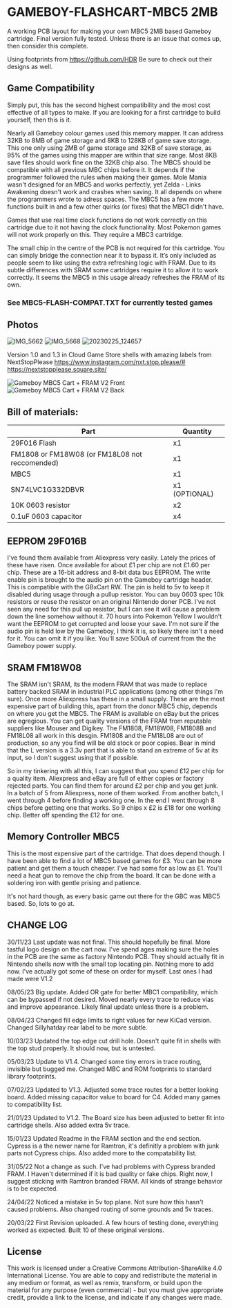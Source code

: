 # GAMEBOY-FLASHCART-MBC5 2MB

A working PCB layout for making your own MBC5 2MB based Gameboy cartridge. Final version fully tested. Unless there is an issue that comes up, then consider this complete.

Using footprints from https://github.com/HDR Be sure to check out their designs as well.

## Game Compatibility

Simply put, this has the second highest compatibility and the most cost effective of all types to make. If you are looking for a first cartridge to build yourself, then this is it.

Nearly all Gameboy colour games used this memory mapper. It can address 32KB to 8MB of game storage and 8KB to 128KB of game save storage. This one only using 2MB of game storage and 32KB of save storage, as 95% of the games using this mapper are within that size range. Most 8KB save files should work fine on the 32KB chip also. The MBC5 should be compatible with all previous MBC chips before it. It depends if the programmer followed the rules when making their games. Mole Mania wasn't designed for an MBC5 and works perfectly, yet Zelda - Links Awakening doesn't work and crashes when saving. It all depends on where the programmers wrote to adress spaces. The MBC5 has a few more functions built in and a few other quirks (or fixes) that the MBC1 didn't have.

Games that use real time clock functions do not work correctly on this cartridge due to it not having the clock functionality. Most Pokemon games will not work properly on this. They require a MBC3 cartridge.

The small chip in the centre of the PCB is not required for this cartridge. You can simply bridge the connection near it to bypass it. It’s only included as people seem to like using the extra refreshing logic with FRAM. Due to its subtle differences with SRAM some cartridges require it to allow it to work correctly. It seems the MBC5 in this usage already refreshes the FRAM of its own.

### See MBC5-FLASH-COMPAT.TXT for currently tested games

## Photos

![IMG_5662](https://github.com/sillyhatday/GAMEBOY-FLASHCART-MBC5-2MB/assets/65309612/d1c8e6ab-e6d2-49b6-afda-699cef6fa9b4)
![IMG_5668](https://github.com/sillyhatday/GAMEBOY-FLASHCART-MBC5-2MB/assets/65309612/448fb447-8838-43ae-a5bb-0fa0a498bef3)
![20230225_124657](https://user-images.githubusercontent.com/65309612/222986245-af637c55-5d70-44d1-82fe-ba0df399cd89.jpg)

Version 1.0 and 1.3 in Cloud Game Store shells with amazing labels from NextStopPlease https://www.instagram.com/nxt.stop.please/# https://nextstopplease.square.site/

![Gameboy MBC5 Cart + FRAM V2 Front](https://github.com/sillyhatday/GAMEBOY-FLASHCART-MBC5-2MB/assets/65309612/f2586d9a-831e-468e-8c8e-8a8ad4ca383e)
![Gameboy MBC5 Cart + FRAM V2 Back](https://github.com/sillyhatday/GAMEBOY-FLASHCART-MBC5-2MB/assets/65309612/23483403-b0d2-4510-b748-d8e9af974f26)

## Bill of materials:
| Part | Quantity |
|--------------|----|
| 29F016 Flash | x1 |
| FM1808 or FM18W08 (or FM18L08 not reccomended) | x1 |
| MBC5 | x1 |
| SN74LVC1G332DBVR | x1 (OPTIONAL) |
| 10K 0603 resistor | x2 |
| 0.1uF 0603 capacitor | x4 |

## EEPROM 29F016B

I've found them available from Aliexpress very easily. Lately the prices of these have risen. Once available for about £1 per chip are not £1.60 per chip. These are a 16-bit address and 8-bit data bus EEPROM. The write enable pin is brought to the audio pin on the Gameboy cartridge header. This is compatible with the GBxCart RW. The pin is held to 5v to keep it disabled during usage through a pullup resistor. You can buy 0603 spec 10k resistors or reuse the resistor on an original Nintendo doner PCB. I've not seen any need for this pull up resistor, but I can see it will cause a problem down the line somehow without it. 70 hours into Pokemon Yellow I wouldn't want the EEPROM to get corrupted and loose your save. I'm not sure if the audio pin is held low by the Gameboy, I think it is, so likely there isn't a need for it. You can omit it if you like. You'll save 500uA of current from the the Gameboy power supply.

## SRAM FM18W08

The SRAM isn't SRAM, its the modern FRAM that was made to replace battery backed SRAM in industrial PLC applications (among other things I'm sure). Once more Aliexpress has these in a small supply. These are the most expensive part of building this, apart from the donor MBC5 chip, depends on where you get the MBC5. The FRAM is available on eBay but the prices are egregious. You can get quality versions of the FRAM from reputable suppliers like Mouser and Digikey. The FM1808, FM18W08, FM1808B and FM18L08 all work in this desgin. FM1808 and the FM18L08 are out of production, so any you find will be old stock or poor copies. Bear in mind that the L version is a 3.3v part that is able to stand an extreme of 5v at its input, so I don't suggest using that if possible.

So in my tinkering with all this, I can suggest that you spend £12 per chip for a quality item. Aliexpress and eBay are full of either copies or factory rejected parts. You can find them for around £2 per chip and you get junk. In a batch of 5 from Aliexpress, none of them worked. From another batch, I went through 4 before finding a working one. In the end I went through 8 chips before getting one that works. So 9 chips x £2 is £18 for one working chip. Better off spending the £12 for one.

## Memory Controller MBC5

This is the most expensive part of the cartridge. That does depend though. I have been able to find a lot of MBC5 based games for £3. You can be more patient and get them a touch cheaper. I've had some for as low as £1. You'll need a heat gun to remove the chip from the board. It can be done with a soldering iron with gentle prising and patience.

It's not hard though, as every basic game out there for the GBC was MBC5 based. So, lots to go at.

## CHANGE LOG

30/11/23
Last update was not final. This should hopefully be final. More tastful logo design on the cart now. I've spend ages making sure the holes in the PCB are the same as factory Nintendo PCB. They should actually fit in Nintendo shells now with the small top locating pin. Nothing more to add now. I've actually got some of these on order for myself. Last ones I had made were V1.2

08/05/23
Big update. Added OR gate for better MBC1 compatibility, which can be bypassed if not desired. Moved nearly every trace to reduce vias and improve appearance. Likely final update unless there is a problem.

08/04/23
Changed fill edge limits to right values for new KiCad version. Changed Sillyhatday rear label to be more subtle.

10/03/23
Updated the top edge cut drill hole. Doesn't quite fit in shells with the top stud properly. It should now, but is untested.

05/03/23
Update to V1.4. Changed some tiny errors in trace routing, invisible but bugged me. Changed MBC and ROM footprints to standard library footprints.

07/02/23
Updated to V1.3. Adjusted some trace routes for a better looking board. Added missing capacitor value to board for C4. Added many games to compatibility list.

21/01/23
Updated to V1.2. The Board size has been adjusted to better fit into cartridge shells. Also added extra 5v trace.

15/01/23
Updated Readme in the FRAM section and the end section. Cypress is a the newer name for Ramtron, it's definitly a problem with junk parts not Cypress chips. Also added more to the compatability list.

31/05/22 Not a change as such. I've had problems with Cypress branded FRAM. I Haven't determined if it is bad quality or fake chips. Right now, I suggest sticking with Ramtron branded FRAM. All kinds of strange behavior is to be expected.

24/04/22
Noticed a mistake in 5v top plane. Not sure how this hasn't caused problems. Also changed routing of some grounds and 5v traces.

20/03/22
First Revision uploaded. A few hours of testing done, everything worked as expected. Built 10 of these original versions.

## License

This work is licensed under a Creative Commons Attribution-ShareAlike 4.0 International License. You are able to copy and redistribute the material in any medium or format, as well as remix, transform, or build upon the material for any purpose (even commercial) - but you must give appropriate credit, provide a link to the license, and indicate if any changes were made.
